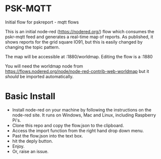PSK-MQTT
========

Initial flow for pskreport - mqtt flows 

This is an initial node-red (https://nodered.org/) flow which consumes the pskr-mqtt feed
and generates a real-time map of reports. As published, it shows reports
for the grid square IO91, but this is easily changed by changing the topic 
pattern.

The map will be accessible at <your host>:1880/worldmap. Editing the flow is a
<your host>:1880

You will need the worldmap node from https://flows.nodered.org/node/node-red-contrib-web-worldmap
but it *should* be imported automatically.

Basic Install
=============
- Install node-red on your machine by following the instructions on the node-red site. It runs on
Windows, Mac and Linux, including Raspberry Pi's.
- Clone this repo and copy the flow.json to the clipboard.
- Access the import function from the right hand drop down menu.
- Past the flow.json into the text box.
- hit the deply button.
- Enjoy. 
- Or, raise an issue.

